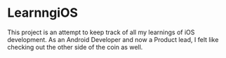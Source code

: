 # LearnngiOS
This project is an attempt to keep track of all my learnings of iOS development. As an Android Developer and now a Product lead, I felt like checking out the other side of the coin as well.
